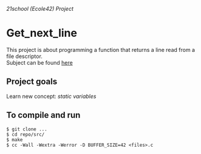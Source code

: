 *21school (Ecole42) Project*

# Get_next_line
This project is about programming a function that returns a line read from a file descriptor.  
Subject can be found [here](https://github.com/veganwaldon/get_next_line/blob/main/gnl.pdf)

## Project goals
Learn new concept: *static variables*

## To compile and run
    
    
    $ git clone ...
    $ cd repo/src/
    $ make
    $ cc -Wall -Wextra -Werror -D BUFFER_SIZE=42 <files>.c
    
